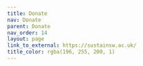 ```yaml
---
title: Donate
nav: Donate
parent: Donate
nav_order: 14
layout: page
link_to_external: https://sustainsw.ac.uk/
title_color: rgba(196, 255, 200, 1)
---
```

